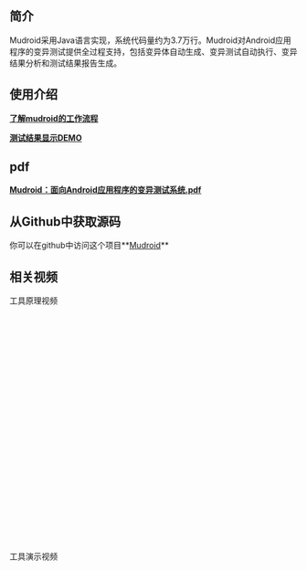 
## 简介
Mudroid采用Java语言实现，系统代码量约为3.7万行。Mudroid对Android应用程序的变异测试提供全过程支持，包括变异体自动生成、变异测试自动执行、变异结果分析和测试结果报告生成。
## 使用介绍
**[了解mudroid的工作流程](http://LM1201@github.io/landing.html)**

**[测试结果显示DEMO](http://LM201@github.io/index1.html)**

## pdf
**[Mudroid：面向Android应用程序的变异测试系统.pdf](http://LM1201@github.io/Mudroid：面向Android应用程序的变异测试系统.pdf)**

## 从Github中获取源码 
你可以在github中访问这个项目**[Mudroid](https://github.com/LM1201/mudroid)**

## 相关视频

工具原理视频

<div id="youkuplayer" style="width:480px;height:400px"></div>
<script type="text/javascript" src="//player.youku.com/jsapi">
</script>
<script type="text/javascript">
var player = new YKU.Player('youkuplayer',{
styleid: '0',
client_id: '456f6a5dc139720b',
vid: 'XMTc0Mzk2OTU3Ng==',
newPlayer: true
});
</script>


工具演示视频
<div id="youkuplayer2" style="width:480px;height:400px"></div>
<script type="text/javascript" src="//player.youku.com/jsapi">
</script>
<script type="text/javascript">
var player = new YKU.Player('youkuplayer2',{
styleid: '0',
client_id: '456f6a5dc139720b',
vid: 'XMTc0Mzk2OTU3Ng==',
newPlayer: true
});
</script>


